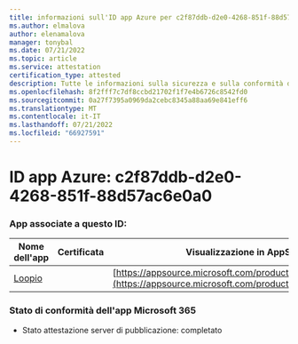 ```yaml
---
title: informazioni sull'ID app Azure per c2f87ddb-d2e0-4268-851f-88d57ac6e0a0
ms.author: elmalova
author: elenamalova
manager: tonybal
ms.date: 07/21/2022
ms.topic: article
ms.service: attestation
certification_type: attested
description: Tutte le informazioni sulla sicurezza e sulla conformità disponibili per c2f87ddb-d2e0-4268-851f-88d57ac6e0a0.
ms.openlocfilehash: 8f2fff7c7df8ccbd21702f1f7e4b6726c8542fd0
ms.sourcegitcommit: 0a27f7395a0969da2cebc8345a88aa69e841eff6
ms.translationtype: MT
ms.contentlocale: it-IT
ms.lasthandoff: 07/21/2022
ms.locfileid: "66927591"
---
```

# <a name="azure-app-id-c2f87ddb-d2e0-4268-851f-88d57ac6e0a0"></a>ID app Azure: c2f87ddb-d2e0-4268-851f-88d57ac6e0a0


### <a name="apps-associated-with-this-id"></a>App associate a questo ID:
| **Nome dell'app** | **Certificata** | **Visualizzazione in AppSource** |
|--------------|---------------|-----------------------|
| [Loopio](../forward/WA200004103.md) |  | [https://appsource.microsoft.com/product/office/WA200004103](https://appsource.microsoft.com/product/office/WA200004103) |

### <a name="microsoft-365-app-compliance-status"></a>Stato di conformità dell'app Microsoft 365
- Stato attestazione server di pubblicazione: completato
